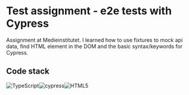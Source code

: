 # Test assignment - e2e tests with Cypress

Assignment at Medieinstitutet. I learned how to use fixtures to mock
api data, find HTML element in the DOM and the basic syntax/keywords for Cypress. 

## Code stack

![TypeScript](https://img.shields.io/badge/typescript-%23007ACC.svg?style=for-the-badge&logo=typescript&logoColor=white)![cypress](https://img.shields.io/badge/-cypress-%23E5E5E5?style=for-the-badge&logo=cypress&logoColor=058a5e)![HTML5](https://img.shields.io/badge/html5-%23E34F26.svg?style=for-the-badge&logo=html5&logoColor=white)

